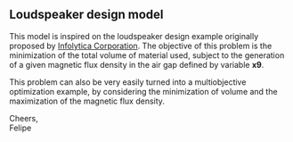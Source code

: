 ## Loudspeaker design model
This model is inspired on the loudspeaker design example originally proposed by [Infolytica Corporation](http://www.infolytica.com/en/applications/ex0086/). 
The objective of this problem is the minimization of the total volume of material used, subject to the generation of a given 
magnetic flux density in the air gap defined by variable **x9**. 

This problem can also be very easily turned into a multiobjective optimization example, by considering the minimization of 
volume and the maximization of the magnetic flux density.

Cheers,  
Felipe
